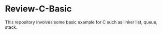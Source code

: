 # Review-C-Basic
This repository involves some basic example for C such as linker list, queue, stack.
